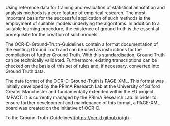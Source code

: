 Using reference data for training and evaluation of statistical annotation and analysis methods is a core feature of empirical research. The most important basis for the successful application of such methods is the employment of suitable models underlying the algorithms. In addition to a suitable learning procedure, the existence of ground truth is the essential prerequisite for the creation of such models.

The OCR-D-Ground-Truth-Guidelines contain a format documentation of the existing Ground Truth and can be used as instructions for the compilation of further Ground Truth. With this standardisation, Ground Truth can be technically validated. Furthermore, existing transcriptions can be checked on the basis of this set of rules and, if necessary, converted into Ground Truth data.

The data format of the OCR-D-Ground-Truth is PAGE-XML. This format was initially developed by the PRImA Research Lab at the University of Salford Greater Manchester and fundamentally extended within the EU project IMPACT. It is currently managed by the PRImA Research Lab. In order to ensure further development and maintenance of this format, a PAGE-XML board was created on the initiative of OCR-D.

To the Ground-Truth-Guidelines](https://ocr-d.github.io/gt)
–